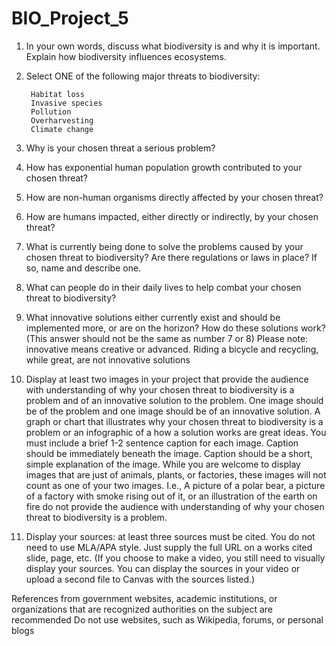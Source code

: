 # BIO_Project_5
1. In your own words, discuss what biodiversity is and why it is important. Explain how biodiversity influences ecosystems.

2. Select ONE of the following major threats to biodiversity:

        Habitat loss
        Invasive species
        Pollution
        Overharvesting
        Climate change

3. Why is your chosen threat a serious problem? 

4. How has exponential human population growth contributed to your chosen threat?

5. How are non-human organisms directly affected by your chosen threat? 

6. How are humans impacted, either directly or indirectly, by your chosen threat?

7. What is currently being done to solve the problems caused by your chosen threat to biodiversity? Are there regulations or laws in place? If so, name and describe one.

8. What can people do in their daily lives to help combat your chosen threat to biodiversity? 

9. What innovative solutions either currently exist and should be implemented more, or are on the horizon? How do these solutions work? (This answer should not be the same as number 7 or 8) Please note: innovative means creative or advanced. Riding a bicycle and recycling, while great, are not innovative solutions 

9. Display at least two images in your project that provide the audience with understanding of why your chosen threat to biodiversity is a problem and of an innovative solution to the problem. One image should be of the problem and one image should be of an innovative solution. A graph or chart that illustrates why your chosen threat to biodiversity is a problem or an infographic of a how a solution works are great ideas. You must include a brief 1-2 sentence caption for each image. Caption should be immediately beneath the image. Caption should be a short, simple explanation of the image. While you are welcome to display images that are just of animals, plants, or factories, these images will not count as one of your two images. I.e., A picture of a polar bear, a picture of a factory with smoke rising out of it, or an illustration of the earth on fire do not provide the audience with understanding of why your chosen threat to biodiversity is a problem. 

10. Display your sources: at least three sources must be cited. You do not need to use MLA/APA style. Just supply the full URL on a works cited slide, page, etc. (If you choose to make a video, you still need to visually display your sources. You can display the sources in your video or upload a second file to Canvas with the sources listed.) 

References from government websites, academic institutions, or organizations that are recognized authorities on the subject are recommended
Do not use websites, such as Wikipedia, forums, or personal blogs 